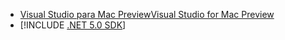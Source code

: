* [<span data-ttu-id="a4e10-101">Visual Studio para Mac Preview</span><span class="sxs-lookup"><span data-stu-id="a4e10-101">Visual Studio for Mac Preview</span></span>](https://visualstudio.microsoft.com/vs/mac/)
* [!INCLUDE [.NET 5.0 SDK](~/includes/5.0-SDK.md)]
